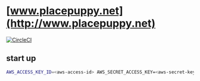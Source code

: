 # [www.placepuppy.net](http://www.placepuppy.net)

[![CircleCI](https://circleci.com/gh/seibar/place-puppy.svg?style=svg)](https://circleci.com/gh/seibar/place-puppy)

## start up

```bash
AWS_ACCESS_KEY_ID=<aws-access-id> AWS_SECRET_ACCESS_KEY=<aws-secret-key> PORT=8080 node dist/server.js
```
